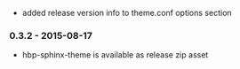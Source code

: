 * added release version info to theme.conf options section

### 0.3.2 - 2015-08-17
* hbp-sphinx-theme is available as release zip asset
